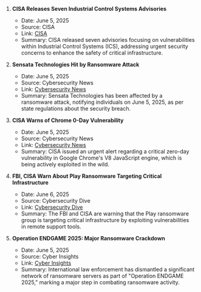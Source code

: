 1. **CISA Releases Seven Industrial Control Systems Advisories** 
   - Date: June 5, 2025 
   - Source: CISA 
   - Link: [CISA](https://www.cisa.gov/news-events/alerts/2025/06/05/cisa-releases-seven-industrial-control-systems-advisories) 
   - Summary: CISA released seven advisories focusing on vulnerabilities within Industrial Control Systems (ICS), addressing urgent security concerns to enhance the safety of critical infrastructure.

2. **Sensata Technologies Hit by Ransomware Attack**
   - Date: June 5, 2025 
   - Source: Cybersecurity News 
   - Link: [Cybersecurity News](https://cybersecuritynews.com/sensata-technologies-ransomware-attack/) 
   - Summary: Sensata Technologies has been affected by a ransomware attack, notifying individuals on June 5, 2025, as per state regulations about the security breach.

3. **CISA Warns of Chrome 0-Day Vulnerability**
   - Date: June 5, 2025 
   - Source: Cybersecurity News 
   - Link: [Cybersecurity News](https://cybersecuritynews.com/cisa-chrome-0-day-vulnerability/) 
   - Summary: CISA issued an urgent alert regarding a critical zero-day vulnerability in Google Chrome's V8 JavaScript engine, which is being actively exploited in the wild.

4. **FBI, CISA Warn About Play Ransomware Targeting Critical Infrastructure**
   - Date: June 6, 2025 
   - Source: Cybersecurity Dive 
   - Link: [Cybersecurity Dive](https://www.cybersecuritydive.com/news/fbi-cisa-play-ransomware-critical-infrastructure/749940/) 
   - Summary: The FBI and CISA are warning that the Play ransomware group is targeting critical infrastructure by exploiting vulnerabilities in remote support tools.

5. **Operation ENDGAME 2025: Major Ransomware Crackdown**
   - Date: June 5, 2025 
   - Source: Cyber Insights 
   - Link: [Cyber Insights](https://cyberinsights.iainfraser.net/index.php/2025/06/05/smecyberinsights-050625/) 
   - Summary: International law enforcement has dismantled a significant network of ransomware servers as part of "Operation ENDGAME 2025," marking a major step in combating ransomware activity.